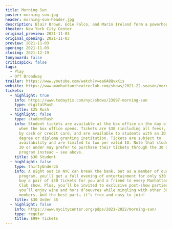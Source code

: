 ```yaml
---
title: Morning Sun
poster: morning-sun.jpg
header: morning-sun-header.jpg
description: Blair Brown, Edie Falco, and Marin Ireland form a powerhouse trio of star in a new play by Tony winner Simon Stephens.
theater: New York City Center
original_preview: 2021-11-03
original_opening: 2021-11-03
preview: 2021-11-03
opening: 2021-11-03
closing: 2021-12-19
tonyaward: false
criticspick: false
tags: 
  - Play
  - Off Broadway
trailer: https://www.youtube.com/watch?v=ea6A8QvxKis
website: https://www.manhattantheatreclub.com/shows/2021-22-season/morning-sun/
tickets:
  - highlight: true
    info: https://www.todaytix.com/nyc/shows/23897-morning-sun
    type: digitalRush
    title: $25 Rush
  - highlight: false
    type: studentRush
    info: Student tickets are available at the box office on the day of the show
      when the box office opens. Tickets are $30 (including all fees), payable
      by cash or credit card, and are available to students with an ID from a
      degree or diploma granting institution. Tickets are subject to
      availability and are limited to two per valid ID. Note that students aged
      30 or under may prefer to purchase their tickets through the 30 Under 30
      program instead – see above.
    title: $30 Student
  - highlight: false
    type: thirtyUnder35
    info: A night out in NYC can break the bank, but as a member of our 30 Under 35
      program, you’ll get a full evening of entertainment for only $30! You can
      buy a pair of $30 tickets for you and a friend to every Manhattan Theatre
      Club show. Plus, you’ll be invited to exclusive post-show parties where
      you’ll enjoy wine and hors d’oeuvres while mingling with other 30 Under 35
      members. And the best part… it’s free and easy to join!
    title: $30 Under 35
  - highlight: false
    info: https://www.nycitycenter.org/pdps/2021-2022/morning-sun/
    type: regular
    title: $99+ Tickets
---
```

